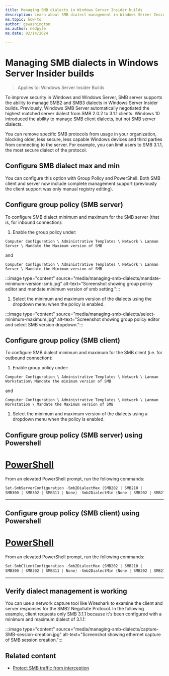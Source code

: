 ```yaml
---
title: Managing SMB dialects in Windows Server Insider builds
description: Learn about SMB dialect management in Windows Server Insider builds 
ms.topic: how-to
author: gswashington
ms.author: nedpyle
ms.date: 02/14/2024

---
```


# Managing SMB dialects in Windows Server Insider builds

>Applies to: Windows Server Insider Builds

To improve security in Windows and Windows Server, SMB server supports the ability to manage SMB2 and SMB3 dialects in Windows Server Insider builds. Previously, Windows SMB Server automatically negotiated the highest matched server dialect from SMB 2.0.2 to 3.1.1 clients. Windows 10 introduced the ability to manage SMB client dialects, but not SMB server dialects. 

You can remove specific SMB protocols from usage in your organization, blocking older, less secure, less capable Windows devices and third parties from connecting to the server. For example, you can limit users to SMB 3.1.1, the most secure dialect of the protocol.

## Configure SMB dialect max and min

You can configure this option with Group Policy and PowerShell. Both SMB client and server now include complete management support (previously the client support was only manual registry editing).

## Configure group policy (SMB server)

To configure SMB dialect minimum and maximum for the SMB server (that is, for inbound connection):

1. Enable the group policy under:

`Computer Configuration \ Administrative Templates \ Network \ Lanman Server \ Mandate the Maximum version of SMB`

and

`Computer Configuration \ Administrative Templates \ Network \ Lanman Server \ Mandate the Minimum version of SMB`

:::image type="content" source="media/managing-smb-dialects/mandate-minimum-version-smb.jpg" alt-text="Screenshot showing group policy editor and mandate minimum version of smb setting.":::

1. Select the minimum and maximum version of the dialects using the dropdown menu when the policy is enabled.

:::image type="content" source="media/managing-smb-dialects/select-minimum-maximum.jpg" alt-text="Screenshot showing group policy editor and select SMB version dropdown.":::

## Configure group policy (SMB client)

To configure SMB dialect minimum and maximum for the SMB client (i.e. for outbound connection):

1. Enable group policy under: 

`Computer Configuration \ Administrative Templates \ Network \ Lanman Workstation\ Mandate the minimum version of SMB`

and

`Computer Configuration \ Administrative Templates \ Network \ Lanman Workstation \ Mandate the Maximum version of SMB`

1. Select the minimum and maximum version of the dialects using a dropdown menu when the policy is enabled.

## Configure group policy (SMB server) using Powershell

# [PowerShell](#tab/powershell)

From an elevated PowerShell prompt, run the following commands:

```powershell
Set-SmbServerConfiguration -Smb2DialectMax {SMB202 | SMB210 |
SMB300 | SMB302 | SMB311 | None} -Smb2DialectMin {None | SMB202 | SMB210 | SMB300 | SMB302 | SMB311}
```

---

## Configure group policy (SMB client) using Powershell

# [PowerShell](#tab/powershell)

From an elevated PowerShell prompt, run the following commands:

```powershell
Set-SmbClientConfiguration -Smb2DialectMax {SMB202 | SMB210 |
SMB300 | SMB302 | SMB311 | None} -Smb2DialectMin {None | SMB202 | SMB210 | SMB300 | SMB302 | SMB311}
```

---

## Verify dialect management is working

You can use a network capture tool like Wireshark to examine the client and server responses for the SMB2 Negotiate Protocol. In the following example, client requests only SMB 3.1.1 because it's been configured with a minimum and maximum dialect of 3.1.1:

:::image type="content" source="media/managing-smb-dialects/capture-SMB-session-creation.jpg" alt-text="Screenshot showing ethernet capture of SMB session creation.":::

## Related content

- [Protect SMB traffic from interception](https://learn.microsoft.com/en-gb/windows-server/storage/file-server/smb-interception-defense?tabs=group-policy#use-smb-311)